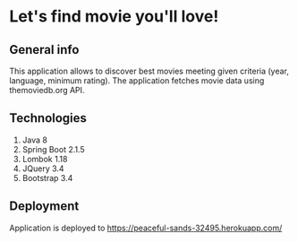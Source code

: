 # Let's find movie you'll love!

## General info
This application allows to discover best movies meeting given criteria (year, language, minimum rating). The application fetches movie data using themoviedb.org API.  

## Technologies
1. Java 8
2. Spring Boot 2.1.5
3. Lombok 1.18
4. JQuery 3.4
5. Bootstrap 3.4 

## Deployment
Application is deployed to https://peaceful-sands-32495.herokuapp.com/
